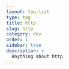 ```yaml
---
layout: tag-list
type: tag
title: http
slug: http
category: dev
order: 1
sidebar: true
description: >
  Anything about http
---
```

